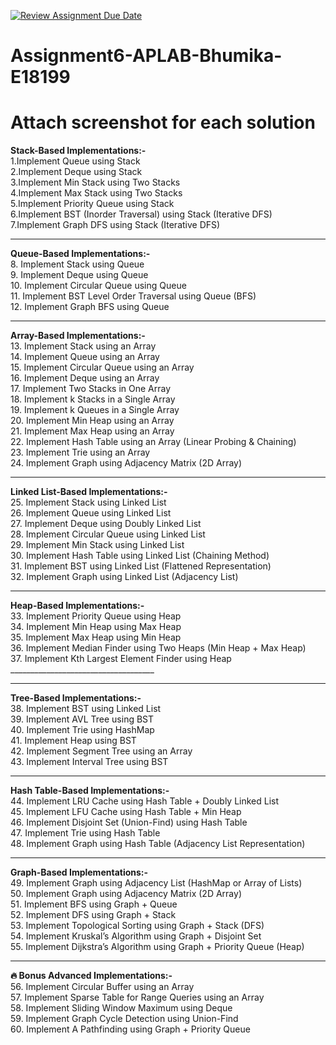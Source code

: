 [![Review Assignment Due Date](https://classroom.github.com/assets/deadline-readme-button-22041afd0340ce965d47ae6ef1cefeee28c7c493a6346c4f15d667ab976d596c.svg)](https://classroom.github.com/a/DWD6QhLp)
# Assignment6-APLAB-Bhumika-E18199
# Attach screenshot for each solution

**Stack-Based Implementations:-**</br>
   1.Implement Queue using Stack</br>
   2.Implement Deque using Stack</br>
   3.Implement Min Stack using Two Stacks</br>
   4.Implement Max Stack using Two Stacks</br>
   5.Implement Priority Queue using Stack</br>
   6.Implement BST (Inorder Traversal) using Stack (Iterative DFS)</br>
   7.Implement Graph DFS using Stack (Iterative DFS)</br>
   ____________________________________
   
 **Queue-Based Implementations:-**</br>
8.	Implement Stack using Queue</br>
9.	Implement Deque using Queue</br>
10.	Implement Circular Queue using Queue</br>
11.	Implement BST Level Order Traversal using Queue (BFS)</br>
12.	Implement Graph BFS using Queue</br>
________________________________________
**Array-Based Implementations:-**</br>
13.	Implement Stack using an Array</br>
14.	Implement Queue using an Array</br>
15.	Implement Circular Queue using an Array</br>
16.	Implement Deque using an Array</br>
17.	Implement Two Stacks in One Array</br>
18.	Implement k Stacks in a Single Array</br>
19.	Implement k Queues in a Single Array</br>
20.	Implement Min Heap using an Array</br>
21.	Implement Max Heap using an Array</br>
22.	Implement Hash Table using an Array (Linear Probing & Chaining)</br>
23.	Implement Trie using an Array</br>
24.	Implement Graph using Adjacency Matrix (2D Array)</br>
________________________________________
 **Linked List-Based Implementations:-**</br>
25.	Implement Stack using Linked List</br>
26.	Implement Queue using Linked List</br>
27.	Implement Deque using Doubly Linked List</br>
28.	Implement Circular Queue using Linked List</br>
29.	Implement Min Stack using Linked List</br>
30.	Implement Hash Table using Linked List (Chaining Method)</br>
31.	Implement BST using Linked List (Flattened Representation)</br>
32.	Implement Graph using Linked List (Adjacency List)</br>
________________________________________
**Heap-Based Implementations:-**</br>
33.	Implement Priority Queue using Heap</br>
34.	Implement Min Heap using Max Heap</br>
35.	Implement Max Heap using Min Heap</br>
36.	Implement Median Finder using Two Heaps (Min Heap + Max Heap)</br>
37.	Implement Kth Largest Element Finder using Heap</br>____________________________________
________________________________________
**Tree-Based Implementations:-**</br>
38.	Implement BST using Linked List</br>
39.	Implement AVL Tree using BST</br>
40.	Implement Trie using HashMap</br>
41.	Implement Heap using BST</br>
42.	Implement Segment Tree using an Array</br>
43.	Implement Interval Tree using BST</br>
________________________________________
 **Hash Table-Based Implementations:-**</br>
44.	Implement LRU Cache using Hash Table + Doubly Linked List</br>
45.	Implement LFU Cache using Hash Table + Min Heap</br>
46.	Implement Disjoint Set (Union-Find) using Hash Table</br>
47.	Implement Trie using Hash Table</br>
48.	Implement Graph using Hash Table (Adjacency List Representation)</br>
________________________________________
**Graph-Based Implementations:-**</br>
49.	Implement Graph using Adjacency List (HashMap or Array of Lists)</br>
50.	Implement Graph using Adjacency Matrix (2D Array)</br>
51.	Implement BFS using Graph + Queue</br>
52.	Implement DFS using Graph + Stack</br>
53.	Implement Topological Sorting using Graph + Stack (DFS)</br>
54.	Implement Kruskal’s Algorithm using Graph + Disjoint Set</br>
55.	Implement Dijkstra’s Algorithm using Graph + Priority Queue (Heap)</br> 
________________________________________
**🔥 Bonus Advanced Implementations:-**</br>
56.	Implement Circular Buffer using an Array</br>
57.	Implement Sparse Table for Range Queries using an Array</br>
58.	Implement Sliding Window Maximum using Deque</br>
59.	Implement Graph Cycle Detection using Union-Find</br>
60.	Implement A Pathfinding using Graph + Priority Queue</br>

